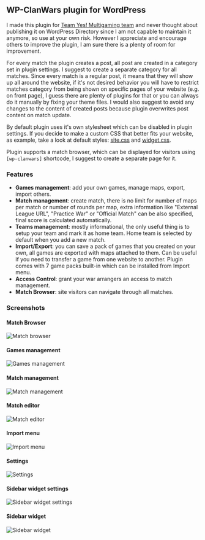 ## WP-ClanWars plugin for WordPress

I made this plugin for [Team Yes! Multigaming team](http://team-yes.ru/) and never thought about publishing it on WordPress Directory since I am not capable to maintain it anymore, so use at your own risk. However I appreciate and encourage others to improve the plugin, I am sure there is a plenty of room for improvement.

For every match the plugin creates a post, all post are created in a category set in plugin settings. I suggest to create a separate category for all matches. Since every match is a regular post, it means that they will show up all around the website, if it's not desired behavior you will have to restrict matches category from being shown on specific pages of your website (e.g. on front page), I guess there are plenty of plugins for that or you can always do it manually by fixing your theme files. I would also suggest to avoid any changes to the content of created posts because plugin overwrites post content on match update.

By default plugin uses it's own stylesheet which can be disabled in plugin settings. If you decide to make a custom CSS that better fits your website, as example, take a look at default styles: [site.css](https://bitbucket.org/and/wp-clanwars/raw/default/css/site.css) and [widget.css](https://bitbucket.org/and/wp-clanwars/raw/default/css/widget.css).

Plugin supports a match browser, which can be displayed for visitors using `[wp-clanwars]` shortcode, I suggest to create a separate page for it.

### Features

* __Games management__: add your own games, manage maps, export, import others.
* __Match management__: create match, there is no limit for number of maps per match or number of rounds per map, extra information like "External League URL", "Practice War" or "Official Match" can be also specified, final score is calculated automatically.
* __Teams management__: mostly informational, the only useful thing is to setup your team and mark it as home team. Home team is selected by default when you add a new match.
* __Import/Export__: you can save a pack of games that you created on your own, all games are exported with maps attached to them. Can be useful if you need to transfer a game from one website to another. Plugin comes with 7 game packs built-in which can be installed from Import menu.
* __Access Control__: grant your war arrangers an access to match management.
* __Match Browser__: site visitors can navigate through all matches.

### Screenshots

#### Match Browser
![Match browser](https://bitbucket.org/and/wp-clanwars/raw/default/readme/matchbrowser.jpg)

#### Games management
![Games management](https://bitbucket.org/and/wp-clanwars/raw/default/readme/games.jpg)

#### Match management
![Match management](https://bitbucket.org/and/wp-clanwars/raw/default/readme/matches.jpg)

#### Match editor
![Match editor](https://bitbucket.org/and/wp-clanwars/raw/default/readme/match_editor.jpg)

#### Import menu
![Import menu](https://bitbucket.org/and/wp-clanwars/raw/default/readme/import.jpg)

#### Settings
![Settings](https://bitbucket.org/and/wp-clanwars/raw/default/readme/settings.jpg)

#### Sidebar widget settings
![Sidebar widget settings](https://bitbucket.org/and/wp-clanwars/raw/default/readme/widget_setup.jpg)

#### Sidebar widget
![Sidebar widget](https://bitbucket.org/and/wp-clanwars/raw/default/readme/sidebar_widget.jpg)